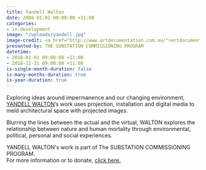 ```yaml
---
title: Yandell Walton
date: 2008-01-01 00:00:00 +11:00
categories:
- in-development
image: "/uploads/yandell.jpg"
image-credit: <a href="http://www.artdocumentation.com.au/">artdocumentation.com.au</a>
presented-by: THE SUBSTATION COMMISSIONING PROGRAM
datetime:
- 2018-01-01 09:00:00 +11:00
- 2018-12-31 09:00:00 +11:00
is-single-month-duration: false
is-many-months-duration: true
is-year-duration: true
---
```


Exploring ideas around impermanence and our changing environment, [YANDELL WALTON](http://yandellw.tumblr.com/)’s work uses projection, installation and digital media to meld architectural space with projected images. 

Blurring the lines between the actual and the virtual, WALTON explores the relationship between nature and human mortality through environmental, political, personal and social experiences.

YANDELL WALTON's work is part of The SUBSTATION COMMISSIONING PROGRAM. <br>
For more information or to donate, [click here.](https://thesubstation.org.au/donate/)

